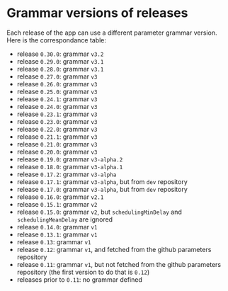 Grammar versions of releases
============================

Each release of the app can use a different parameter grammar version. Here is the correspondance table:

* release `0.30.0`: grammar `v3.2`
* release `0.29.0`: grammar `v3.1`
* release `0.28.0`: grammar `v3.1`
* release `0.27.0`: grammar `v3`
* release `0.26.0`: grammar `v3`
* release `0.25.0`: grammar `v3`
* release `0.24.1`: grammar `v3`
* release `0.24.0`: grammar `v3`
* release `0.23.1`: grammar `v3`
* release `0.23.0`: grammar `v3`
* release `0.22.0`: grammar `v3`
* release `0.21.1`: grammar `v3`
* release `0.21.0`: grammar `v3`
* release `0.20.0`: grammar `v3`
* release `0.19.0`: grammar `v3-alpha.2`
* release `0.18.0`: grammar `v3-alpha.1`
* release `0.17.2`: grammar `v3-alpha`
* release `0.17.1`: grammar `v3-alpha`, but from `dev` repository
* release `0.17.0`: grammar `v3-alpha`, but from `dev` repository
* release `0.16.0`: grammar `v2.1`
* release `0.15.1`: grammar `v2`
* release `0.15.0`: grammar `v2`, but `schedulingMinDelay` and `schedulingMeanDelay` are ignored
* release `0.14.0`: grammar `v1`
* release `0.13.1`: grammar `v1`
* release `0.13`: grammar `v1`
* release `0.12`: grammar `v1`, and fetched from the github parameters repository
* release `0.11`: grammar `v1`, but not fetched from the github parameters repository (the first version to do that is `0.12`)
* releases prior to `0.11`: no grammar defined
